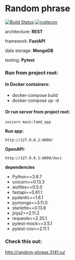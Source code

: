 # Random phrase


[![Build Status](https://travis-ci.com/multiscripter/random-phrase-fastapi-mongodb.svg?branch=master)](https://travis-ci.com/multiscripter/random-phrase-fastapi-mongodb)
[![codecov](https://codecov.io/gh/multiscripter/random-phrase-fastapi-mongodb/branch/master/graph/badge.svg?token=LUVPCW7XU7)](https://codecov.io/gh/multiscripter/random-phrase-fastapi-mongodb)

architecture: **REST**

framework: **FastAPI**

data storage: **MongoDB**

testing: **Pytest**

### Run from project root:

#### In Docker containers:
- docker-compose build
- docker-compose up -d


#### Or run server from project root:
```
uvicorn main:famd_app
```

**Run app:**
```
http://127.0.0.1:8000/
```

**OpenAPI:**
```
http://127.0.0.1:8000/docs
```

**dependencies**
- Python==3.8.7
- uvicorn==0.13.3
- aiofiles==0.5.0
- fastapi==0.61.1
- pydantic==1.6.1
- pymongo==3.11.0
- starlette==0.13.6
- jinja2==2.11.2
- requests==2.25.1
- pytest-mock==3.5.1
- pytest-cov==2.11.1

### Check this out:

http://random-phrase.3141.ru/